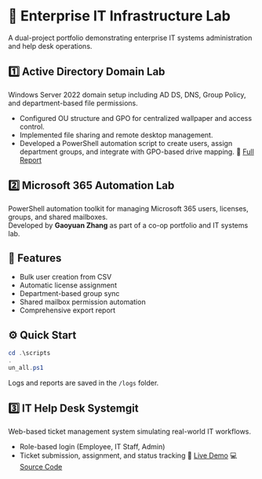 # 🧱 Enterprise IT Infrastructure Lab
A dual-project portfolio demonstrating enterprise IT systems administration and help desk operations.

## 1️⃣ Active Directory Domain Lab
Windows Server 2022 domain setup including AD DS, DNS, Group Policy, and department-based file permissions.
- Configured OU structure and GPO for centralized wallpaper and access control.
- Implemented file sharing and remote desktop management.
- Developed a PowerShell automation script to create users, assign department groups, and integrate with GPO-based drive mapping.
📄 [Full Report](./AD_Lab_Environment/AD_Lab_Report.pdf)

## 2️⃣ Microsoft 365 Automation Lab

PowerShell automation toolkit for managing Microsoft 365 users, licenses, groups, and shared mailboxes.  
Developed by **Gaoyuan Zhang** as part of a co-op portfolio and IT systems lab.

## 🚀 Features
- Bulk user creation from CSV
- Automatic license assignment
- Department-based group sync
- Shared mailbox permission automation
- Comprehensive export report

## ⚙️ Quick Start
```powershell
cd .\scripts
.
un_all.ps1
```
Logs and reports are saved in the `/logs` folder.

## 3️⃣ IT Help Desk Systemgit
Web-based ticket management system simulating real-world IT workflows.
- Role-based login (Employee, IT Staff, Admin)
- Ticket submission, assignment, and status tracking
🔗 [Live Demo](http://ithelpproject.kesug.com)
💻 [Source Code](./IT_HelpDesk_System/)